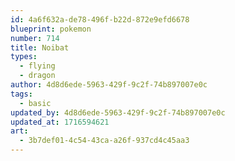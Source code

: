 ```yaml
---
id: 4a6f632a-de78-496f-b22d-872e9efd6678
blueprint: pokemon
number: 714
title: Noibat
types:
  - flying
  - dragon
author: 4d8d6ede-5963-429f-9c2f-74b897007e0c
tags:
  - basic
updated_by: 4d8d6ede-5963-429f-9c2f-74b897007e0c
updated_at: 1716594621
art:
  - 3b7def01-4c54-43ca-a26f-937cd4c45aa3
---
```

